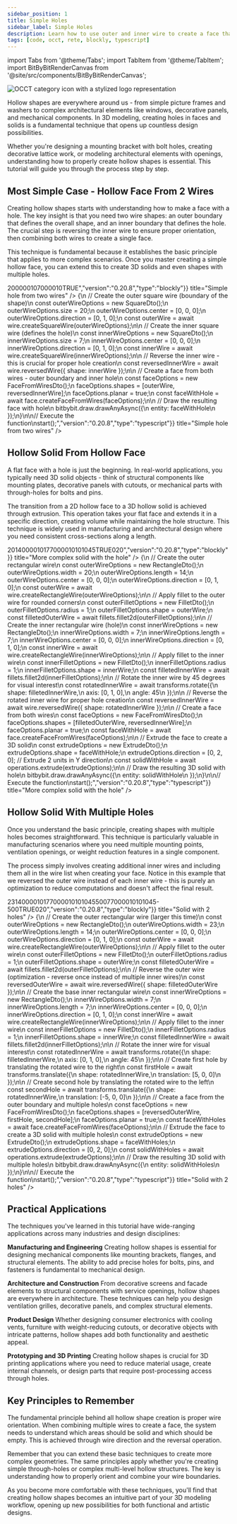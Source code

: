 ```yaml
---
sidebar_position: 1
title: Simple Holes
sidebar_label: Simple Holes
description: Learn how to use outer and inner wire to create a face that has a hole.
tags: [code, occt, rete, blockly, typescript]
---
```


import Tabs from '@theme/Tabs';
import TabItem from '@theme/TabItem';
import BitByBitRenderCanvas from '@site/src/components/BitByBitRenderCanvas';

<img 
  class="category-icon-small" 
  src="https://s.bitbybit.dev/assets/icons/white/occt-icon.svg" 
  alt="OCCT category icon with a stylized logo representation" 
  title="OCCT category icon" />

Hollow shapes are everywhere around us - from simple picture frames and washers to complex architectural elements like windows, decorative panels, and mechanical components. In 3D modeling, creating holes in faces and solids is a fundamental technique that opens up countless design possibilities.

Whether you're designing a mounting bracket with bolt holes, creating decorative lattice work, or modeling architectural elements with openings, understanding how to properly create hollow shapes is essential. This tutorial will guide you through the process step by step.

## Most Simple Case - Hollow Face From 2 Wires

Creating hollow shapes starts with understanding how to make a face with a hole. The key insight is that you need two wire shapes: an outer boundary that defines the overall shape, and an inner boundary that defines the hole. The crucial step is reversing the inner wire to ensure proper orientation, then combining both wires to create a single face.

This technique is fundamental because it establishes the basic principle that applies to more complex scenarios. Once you master creating a simple hollow face, you can extend this to create 3D solids and even shapes with multiple holes.

<Tabs groupId="simple-holes-live-examples">
<TabItem value="rete" label="Rete">
    <BitByBitRenderCanvas
    requireManualStart={true}
    script={{"script":"{\"id\":\"rete-v2-json\",\"nodes\":{\"b0069119ec687f11\":{\"id\":\"b0069119ec687f11\",\"name\":\"bitbybit.occt.shapes.wire.createSquareWire\",\"customName\":\"square wire\",\"async\":true,\"drawable\":true,\"data\":{\"genericNodeData\":{\"hide\":false,\"oneOnOne\":false,\"flatten\":0,\"forceExecution\":false},\"size\":20,\"center\":[0,0,0],\"direction\":[0,1,0]},\"inputs\":{},\"position\":[223.93108749389648,163.19955444335938]},\"dc7b60c317041e4d\":{\"id\":\"dc7b60c317041e4d\",\"name\":\"bitbybit.occt.shapes.wire.createSquareWire\",\"customName\":\"square wire\",\"async\":true,\"drawable\":true,\"data\":{\"genericNodeData\":{\"hide\":false,\"oneOnOne\":false,\"flatten\":0,\"forceExecution\":false},\"size\":7,\"center\":[0,0,0],\"direction\":[0,1,0]},\"inputs\":{},\"position\":[223.09658432006836,563.6718444824219]},\"25d9fb9a9dcc3e31\":{\"id\":\"25d9fb9a9dcc3e31\",\"name\":\"bitbybit.occt.shapes.wire.reversedWire\",\"customName\":\"reversed wire\",\"async\":true,\"drawable\":true,\"data\":{\"genericNodeData\":{\"hide\":false,\"oneOnOne\":false,\"flatten\":0,\"forceExecution\":false}},\"inputs\":{\"shape\":{\"connections\":[{\"node\":\"dc7b60c317041e4d\",\"output\":\"result\",\"data\":{}}]}},\"position\":[624.2257705801807,562.6551012575662]},\"98bd8ebbc85d0692\":{\"id\":\"98bd8ebbc85d0692\",\"name\":\"bitbybit.occt.shapes.face.createFaceFromWires\",\"customName\":\"face from wires\",\"async\":true,\"drawable\":true,\"data\":{\"genericNodeData\":{\"hide\":false,\"oneOnOne\":false,\"flatten\":0,\"forceExecution\":false},\"planar\":true},\"inputs\":{\"shapes\":{\"connections\":[{\"node\":\"9e00c37356aadd34\",\"output\":\"list\",\"data\":{}}]}},\"position\":[1546.8197047075262,159.51746997237115]},\"9e00c37356aadd34\":{\"id\":\"9e00c37356aadd34\",\"name\":\"bitbybit.lists.createList\",\"customName\":\"create list\",\"data\":{},\"inputs\":{\"listElements\":{\"connections\":[{\"node\":\"b0069119ec687f11\",\"output\":\"result\",\"data\":{}},{\"node\":\"25d9fb9a9dcc3e31\",\"output\":\"result\",\"data\":{}}]}},\"position\":[1093.4795203231492,201.57381450571927]}}}","version":"0.20.8","type":"rete"}}
    title="Simple hole from two wires"
    />
</TabItem>
<TabItem value="blockly" label="Blockly">
  <BitByBitRenderCanvas
    requireManualStart={true}
    script={{"script":"<xml xmlns=\"https://developers.google.com/blockly/xml\"><block type=\"bitbybit.draw.drawAnyAsyncNoReturn\" id=\"Z%mk)FMhtJF^)mdL?!=+\" x=\"-424\" y=\"-347\"><value name=\"Entity\"><block type=\"bitbybit.occt.shapes.face.createFaceFromWires\" id=\"hy1i#4xa1d4uOH+O0}i+\"><value name=\"Shapes\"><block type=\"lists_create_with\" id=\"bNs_Dg6oM5G,=sNdaTXT\"><mutation items=\"2\"></mutation><value name=\"ADD0\"><block type=\"bitbybit.occt.shapes.wire.createSquareWire\" id=\"`q0Tb@52Gc;4x*ijv=h2\"><value name=\"Size\"><block type=\"math_number\" id=\"z-oithPH;Z3{z55v2,?]\"><field name=\"NUM\">20</field></block></value><value name=\"Center\"><block type=\"bitbybit.point.pointXYZ\" id=\"qgThX/SdZ8/SUhL/7c-P\"><value name=\"X\"><block type=\"math_number\" id=\"MYHdYxfv#G_G)?%M9.ci\"><field name=\"NUM\">0</field></block></value><value name=\"Y\"><block type=\"math_number\" id=\"(%?.g@BzRdBKJ,UB.B/!\"><field name=\"NUM\">0</field></block></value><value name=\"Z\"><block type=\"math_number\" id=\";cKej|~0=,T^(.nJp_PL\"><field name=\"NUM\">0</field></block></value></block></value><value name=\"Direction\"><block type=\"bitbybit.vector.vectorXYZ\" id=\"6WT4yi+,NX@WI~r^1_YL\"><value name=\"X\"><block type=\"math_number\" id=\"{2sY0NVhq5(6=ZGTBPU(\"><field name=\"NUM\">0</field></block></value><value name=\"Y\"><block type=\"math_number\" id=\"%om/(ym.H*#.o=*|t4?b\"><field name=\"NUM\">1</field></block></value><value name=\"Z\"><block type=\"math_number\" id=\"v{e{8PLv_p;Bl(]{qlP#\"><field name=\"NUM\">0</field></block></value></block></value></block></value><value name=\"ADD1\"><block type=\"bitbybit.occt.shapes.wire.reversedWire\" id=\"G2q[H[1OGk9R%@*jG(8t\"><value name=\"Shape\"><block type=\"bitbybit.occt.shapes.wire.createSquareWire\" id=\"DmldVYN^(R~s6$c:2{ul\"><value name=\"Size\"><block type=\"math_number\" id=\"3LFQAA6%(1ll:mq7tkU0\"><field name=\"NUM\">7</field></block></value><value name=\"Center\"><block type=\"bitbybit.point.pointXYZ\" id=\"ae~e`MN~(:nDhJ_(TKyc\"><value name=\"X\"><block type=\"math_number\" id=\"IDlLV1s%D:Wvo4$`EMr8\"><field name=\"NUM\">0</field></block></value><value name=\"Y\"><block type=\"math_number\" id=\"|HCo=!2q*eKga8tfL-Wi\"><field name=\"NUM\">0</field></block></value><value name=\"Z\"><block type=\"math_number\" id=\"/lyVCT:DZfxKxn@R3$Nn\"><field name=\"NUM\">0</field></block></value></block></value><value name=\"Direction\"><block type=\"bitbybit.vector.vectorXYZ\" id=\"c`JZk4zH7f?gT}hF93xW\"><value name=\"X\"><block type=\"math_number\" id=\"l0e^L?1ZW#M^mELCvcd#\"><field name=\"NUM\">0</field></block></value><value name=\"Y\"><block type=\"math_number\" id=\"3~zisU/+K|+PpmwmnhI=\"><field name=\"NUM\">1</field></block></value><value name=\"Z\"><block type=\"math_number\" id=\"|RULQxargM3iJR@,`tT:\"><field name=\"NUM\">0</field></block></value></block></value></block></value></block></value></block></value><value name=\"Planar\"><block type=\"logic_boolean\" id=\"!r/BCa`l#LvPSJbIRfST\"><field name=\"BOOL\">TRUE</field></block></value></block></value></block></xml>","version":"0.20.8","type":"blockly"}}
    title="Simple hole from two wires"
    />
</TabItem>
<TabItem value="typescript" label="TypeScript">
<BitByBitRenderCanvas
    requireManualStart={true}
    script={{"script":"// Import required types and DTOs for creating wire shapes and faces\nconst { SquareDto, FaceFromWiresDto } = Bit.Inputs.OCCT;\n// Import the wire pointer type for type safety\ntype TopoDSWirePointer = Bit.Inputs.OCCT.TopoDSWirePointer;\n\n// Get direct access to OCCT wire and face creation functions\nconst { wire } = bitbybit.occt.shapes;\nconst { face } = bitbybit.occt.shapes;\n\n// Define the main function to create a simple hole\nconst start = async () => {\n    // Create the outer square wire (boundary of the shape)\n    const outerWireOptions = new SquareDto();\n    outerWireOptions.size = 20;\n    outerWireOptions.center = [0, 0, 0];\n    outerWireOptions.direction = [0, 1, 0];\n    const outerWire = await wire.createSquareWire(outerWireOptions);\n\n    // Create the inner square wire (defines the hole)\n    const innerWireOptions = new SquareDto();\n    innerWireOptions.size = 7;\n    innerWireOptions.center = [0, 0, 0];\n    innerWireOptions.direction = [0, 1, 0];\n    const innerWire = await wire.createSquareWire(innerWireOptions);\n\n    // Reverse the inner wire - this is crucial for proper hole creation\n    const reversedInnerWire = await wire.reversedWire({ shape: innerWire });\n\n    // Create a face from both wires - outer boundary and inner hole\n    const faceOptions = new FaceFromWiresDto<TopoDSWirePointer>();\n    faceOptions.shapes = [outerWire, reversedInnerWire];\n    faceOptions.planar = true;\n    const faceWithHole = await face.createFaceFromWires(faceOptions);\n\n    // Draw the resulting face with hole\n    bitbybit.draw.drawAnyAsync({\n        entity: faceWithHole\n    });\n}\n\n// Execute the function\nstart();","version":"0.20.8","type":"typescript"}}
    title="Simple hole from two wires"
    />
</TabItem>
</Tabs>

## Hollow Solid From Hollow Face

A flat face with a hole is just the beginning. In real-world applications, you typically need 3D solid objects - think of structural components like mounting plates, decorative panels with cutouts, or mechanical parts with through-holes for bolts and pins.

The transition from a 2D hollow face to a 3D hollow solid is achieved through extrusion. This operation takes your flat face and extends it in a specific direction, creating volume while maintaining the hole structure. This technique is widely used in manufacturing and architectural design where you need consistent cross-sections along a length.

<Tabs groupId="simple-holes-live-examples">
<TabItem value="rete" label="Rete">
    <BitByBitRenderCanvas
    requireManualStart={true}
    script={{"script":"{\"id\":\"rete-v2-json\",\"nodes\":{\"a40791de993f0afc\":{\"id\":\"a40791de993f0afc\",\"name\":\"bitbybit.occt.shapes.wire.createRectangleWire\",\"customName\":\"rectangle wire\",\"async\":true,\"drawable\":true,\"data\":{\"genericNodeData\":{\"hide\":true,\"oneOnOne\":false,\"flatten\":0,\"forceExecution\":false},\"width\":20,\"length\":14,\"center\":[0,0,0],\"direction\":[0,1,0]},\"inputs\":{},\"position\":[235.26992416381836,273.7322082519531]},\"1a3c61327ab90831\":{\"id\":\"1a3c61327ab90831\",\"name\":\"bitbybit.occt.fillets.fillet2d\",\"customName\":\"fillet 2d\",\"async\":true,\"drawable\":true,\"data\":{\"genericNodeData\":{\"hide\":true,\"oneOnOne\":false,\"flatten\":0,\"forceExecution\":false},\"radius\":1},\"inputs\":{\"shape\":{\"connections\":[{\"node\":\"a40791de993f0afc\",\"output\":\"result\",\"data\":{}}]}},\"position\":[761.8246534376177,271.4830489880828]},\"9fdc2e1304cae30e\":{\"id\":\"9fdc2e1304cae30e\",\"name\":\"bitbybit.occt.shapes.wire.createRectangleWire\",\"customName\":\"rectangle wire\",\"async\":true,\"drawable\":true,\"data\":{\"genericNodeData\":{\"hide\":true,\"oneOnOne\":false,\"flatten\":0,\"forceExecution\":false},\"width\":7,\"length\":7,\"center\":[0,0,0],\"direction\":[0,1,0]},\"inputs\":{},\"position\":[234.6604951337187,713.0507836860832]},\"bf6923103a9464d5\":{\"id\":\"bf6923103a9464d5\",\"name\":\"bitbybit.occt.fillets.fillet2d\",\"customName\":\"fillet 2d\",\"async\":true,\"drawable\":true,\"data\":{\"genericNodeData\":{\"hide\":true,\"oneOnOne\":false,\"flatten\":0,\"forceExecution\":false},\"radius\":1},\"inputs\":{\"shape\":{\"connections\":[{\"node\":\"9fdc2e1304cae30e\",\"output\":\"result\",\"data\":{}}]}},\"position\":[762.3586133674172,716.1975827887076]},\"545e11b6bfac5bf8\":{\"id\":\"545e11b6bfac5bf8\",\"name\":\"bitbybit.occt.transforms.rotate\",\"customName\":\"rotate\",\"async\":true,\"drawable\":true,\"data\":{\"genericNodeData\":{\"hide\":true,\"oneOnOne\":false,\"flatten\":0,\"forceExecution\":false},\"axis\":[0,0,1],\"angle\":45},\"inputs\":{\"shape\":{\"connections\":[{\"node\":\"bf6923103a9464d5\",\"output\":\"result\",\"data\":{}}]},\"axis\":{\"connections\":[{\"node\":\"c03b0a64e4ab9e5e\",\"output\":\"result\",\"data\":{}}]}},\"position\":[1419.2137032562428,711.311651307647]},\"c03b0a64e4ab9e5e\":{\"id\":\"c03b0a64e4ab9e5e\",\"name\":\"bitbybit.vector.vectorXYZ\",\"customName\":\"vector xyz\",\"async\":false,\"drawable\":true,\"data\":{\"genericNodeData\":{\"hide\":true,\"oneOnOne\":false,\"flatten\":0,\"forceExecution\":false},\"x\":0,\"y\":1,\"z\":0},\"inputs\":{},\"position\":[1036.2484097490146,1144.6910721170389]},\"79dee5807bc33d08\":{\"id\":\"79dee5807bc33d08\",\"name\":\"bitbybit.occt.shapes.wire.reversedWire\",\"customName\":\"reversed wire\",\"async\":true,\"drawable\":true,\"data\":{\"genericNodeData\":{\"hide\":true,\"oneOnOne\":false,\"flatten\":0,\"forceExecution\":false}},\"inputs\":{\"shape\":{\"connections\":[{\"node\":\"545e11b6bfac5bf8\",\"output\":\"result\",\"data\":{}}]}},\"position\":[1824.44838930116,710.5503728648622]},\"fae4dbe0969ccc77\":{\"id\":\"fae4dbe0969ccc77\",\"name\":\"bitbybit.lists.createList\",\"customName\":\"create list\",\"data\":{},\"inputs\":{\"listElements\":{\"connections\":[{\"node\":\"1a3c61327ab90831\",\"output\":\"result\",\"data\":{}},{\"node\":\"79dee5807bc33d08\",\"output\":\"result\",\"data\":{}}]}},\"position\":[2306.6073628003414,318.4353457639395]},\"40bd4a435439bc41\":{\"id\":\"40bd4a435439bc41\",\"name\":\"bitbybit.occt.shapes.face.createFaceFromWires\",\"customName\":\"face from wires\",\"async\":true,\"drawable\":true,\"data\":{\"genericNodeData\":{\"hide\":true,\"oneOnOne\":false,\"flatten\":0,\"forceExecution\":false},\"planar\":true},\"inputs\":{\"shapes\":{\"connections\":[{\"node\":\"fae4dbe0969ccc77\",\"output\":\"list\",\"data\":{}}]}},\"position\":[2694.089089729928,278.257134124378]},\"510ee0e3b16e68a9\":{\"id\":\"510ee0e3b16e68a9\",\"name\":\"bitbybit.occt.operations.extrude\",\"customName\":\"extrude\",\"async\":true,\"drawable\":true,\"data\":{\"genericNodeData\":{\"hide\":false,\"oneOnOne\":false,\"flatten\":0,\"forceExecution\":false},\"direction\":[0,1,0]},\"inputs\":{\"shape\":{\"connections\":[{\"node\":\"40bd4a435439bc41\",\"output\":\"result\",\"data\":{}}]},\"direction\":{\"connections\":[{\"node\":\"65cf9c51bd41a415\",\"output\":\"result\",\"data\":{}}]}},\"position\":[3086.756349822829,277.2924471685186]},\"65cf9c51bd41a415\":{\"id\":\"65cf9c51bd41a415\",\"name\":\"bitbybit.vector.vectorXYZ\",\"customName\":\"vector xyz\",\"async\":false,\"drawable\":true,\"data\":{\"genericNodeData\":{\"hide\":true,\"oneOnOne\":false,\"flatten\":0,\"forceExecution\":false},\"x\":0,\"y\":2,\"z\":0},\"inputs\":{},\"position\":[2689.6156662338262,662.7799832820917]}}}","version":"0.20.8","type":"rete"}}
    title="More complex solid with the hole"
    />
</TabItem>
<TabItem value="blockly" label="Blockly">
  <BitByBitRenderCanvas
    requireManualStart={true}
    script={{"script":"<xml xmlns=\"https://developers.google.com/blockly/xml\"><block type=\"bitbybit.draw.drawAnyAsyncNoReturn\" id=\"main_draw\" x=\"-200\" y=\"-200\"><value name=\"Entity\"><block type=\"bitbybit.occt.operations.extrude\" id=\"extrude_face\"><value name=\"Shape\"><block type=\"bitbybit.occt.shapes.face.createFaceFromWires\" id=\"face_from_wires\"><value name=\"Shapes\"><block type=\"lists_create_with\" id=\"wire_list\"><mutation items=\"2\"></mutation><value name=\"ADD0\"><block type=\"bitbybit.occt.fillets.fillet2d\" id=\"outer_fillet\"><value name=\"Shape\"><block type=\"bitbybit.occt.shapes.wire.createRectangleWire\" id=\"outer_rectangle\"><value name=\"Width\"><block type=\"math_number\" id=\"outer_width\"><field name=\"NUM\">20</field></block></value><value name=\"Length\"><block type=\"math_number\" id=\"outer_length\"><field name=\"NUM\">14</field></block></value><value name=\"Center\"><block type=\"bitbybit.point.pointXYZ\" id=\"outer_center\"><value name=\"X\"><block type=\"math_number\" id=\"outer_center_x\"><field name=\"NUM\">0</field></block></value><value name=\"Y\"><block type=\"math_number\" id=\"outer_center_y\"><field name=\"NUM\">0</field></block></value><value name=\"Z\"><block type=\"math_number\" id=\"outer_center_z\"><field name=\"NUM\">0</field></block></value></block></value><value name=\"Direction\"><block type=\"bitbybit.vector.vectorXYZ\" id=\"outer_direction\"><value name=\"X\"><block type=\"math_number\" id=\"outer_dir_x\"><field name=\"NUM\">0</field></block></value><value name=\"Y\"><block type=\"math_number\" id=\"outer_dir_y\"><field name=\"NUM\">1</field></block></value><value name=\"Z\"><block type=\"math_number\" id=\"outer_dir_z\"><field name=\"NUM\">0</field></block></value></block></value></block></value><value name=\"Radius\"><block type=\"math_number\" id=\"outer_fillet_radius\"><field name=\"NUM\">1</field></block></value></block></value><value name=\"ADD1\"><block type=\"bitbybit.occt.shapes.wire.reversedWire\" id=\"reversed_inner\"><value name=\"Shape\"><block type=\"bitbybit.occt.transforms.rotate\" id=\"rotate_inner\"><value name=\"Shape\"><block type=\"bitbybit.occt.fillets.fillet2d\" id=\"inner_fillet\"><value name=\"Shape\"><block type=\"bitbybit.occt.shapes.wire.createRectangleWire\" id=\"inner_rectangle\"><value name=\"Width\"><block type=\"math_number\" id=\"inner_width\"><field name=\"NUM\">7</field></block></value><value name=\"Length\"><block type=\"math_number\" id=\"inner_length\"><field name=\"NUM\">7</field></block></value><value name=\"Center\"><block type=\"bitbybit.point.pointXYZ\" id=\"inner_center\"><value name=\"X\"><block type=\"math_number\" id=\"inner_center_x\"><field name=\"NUM\">0</field></block></value><value name=\"Y\"><block type=\"math_number\" id=\"inner_center_y\"><field name=\"NUM\">0</field></block></value><value name=\"Z\"><block type=\"math_number\" id=\"inner_center_z\"><field name=\"NUM\">0</field></block></value></block></value><value name=\"Direction\"><block type=\"bitbybit.vector.vectorXYZ\" id=\"inner_direction\"><value name=\"X\"><block type=\"math_number\" id=\"inner_dir_x\"><field name=\"NUM\">0</field></block></value><value name=\"Y\"><block type=\"math_number\" id=\"inner_dir_y\"><field name=\"NUM\">1</field></block></value><value name=\"Z\"><block type=\"math_number\" id=\"inner_dir_z\"><field name=\"NUM\">0</field></block></value></block></value></block></value><value name=\"Radius\"><block type=\"math_number\" id=\"inner_fillet_radius\"><field name=\"NUM\">1</field></block></value></block></value><value name=\"Axis\"><block type=\"bitbybit.vector.vectorXYZ\" id=\"rotation_axis\"><value name=\"X\"><block type=\"math_number\" id=\"rot_axis_x\"><field name=\"NUM\">0</field></block></value><value name=\"Y\"><block type=\"math_number\" id=\"rot_axis_y\"><field name=\"NUM\">1</field></block></value><value name=\"Z\"><block type=\"math_number\" id=\"rot_axis_z\"><field name=\"NUM\">0</field></block></value></block></value><value name=\"Angle\"><block type=\"math_number\" id=\"rotation_angle\"><field name=\"NUM\">45</field></block></value></block></value></block></value></block></value><value name=\"Planar\"><block type=\"logic_boolean\" id=\"planar_flag\"><field name=\"BOOL\">TRUE</field></block></value></block></value><value name=\"Direction\"><block type=\"bitbybit.vector.vectorXYZ\" id=\"extrude_direction\"><value name=\"X\"><block type=\"math_number\" id=\"extrude_x\"><field name=\"NUM\">0</field></block></value><value name=\"Y\"><block type=\"math_number\" id=\"extrude_y\"><field name=\"NUM\">2</field></block></value><value name=\"Z\"><block type=\"math_number\" id=\"extrude_z\"><field name=\"NUM\">0</field></block></value></block></value></block></value></block></xml>","version":"0.20.8","type":"blockly"}}
    title="More complex solid with the hole"
    />
</TabItem>
<TabItem value="typescript" label="TypeScript">
<BitByBitRenderCanvas
    requireManualStart={true}
    script={{"script":"// Import required DTOs for creating wires, fillets, faces, and extrusion operations\nconst { RectangleDto, FilletDto, FaceFromWiresDto, ExtrudeDto } = Bit.Inputs.OCCT;\n// Import wire pointer type for type safety\ntype TopoDSWirePointer = Bit.Inputs.OCCT.TopoDSWirePointer;\ntype TopoDSFacePointer = Bit.Inputs.OCCT.TopoDSFacePointer;\n\n// Get access to OCCT modules for creating shapes and operations\nconst { wire, face } = bitbybit.occt.shapes;\nconst { fillets, operations, transforms } = bitbybit.occt;\n\n// Define the main function to create an extruded solid with a hole\nconst start = async () => {\n    // Create the outer rectangular wire\n    const outerWireOptions = new RectangleDto();\n    outerWireOptions.width = 20;\n    outerWireOptions.length = 14;\n    outerWireOptions.center = [0, 0, 0];\n    outerWireOptions.direction = [0, 1, 0];\n    const outerWire = await wire.createRectangleWire(outerWireOptions);\n\n    // Apply fillet to the outer wire for rounded corners\n    const outerFilletOptions = new FilletDto<TopoDSWirePointer>();\n    outerFilletOptions.radius = 1;\n    outerFilletOptions.shape = outerWire;\n    const filletedOuterWire = await fillets.fillet2d(outerFilletOptions);\n\n    // Create the inner rectangular wire (hole)\n    const innerWireOptions = new RectangleDto();\n    innerWireOptions.width = 7;\n    innerWireOptions.length = 7;\n    innerWireOptions.center = [0, 0, 0];\n    innerWireOptions.direction = [0, 1, 0];\n    const innerWire = await wire.createRectangleWire(innerWireOptions);\n\n    // Apply fillet to the inner wire\n    const innerFilletOptions = new FilletDto<TopoDSWirePointer>();\n    innerFilletOptions.radius = 1;\n    innerFilletOptions.shape = innerWire;\n    const filletedInnerWire = await fillets.fillet2d(innerFilletOptions);\n\n    // Rotate the inner wire by 45 degrees for visual interest\n    const rotatedInnerWire = await transforms.rotate({\n        shape: filletedInnerWire,\n        axis: [0, 1, 0],\n        angle: 45\n    });\n\n    // Reverse the rotated inner wire for proper hole creation\n    const reversedInnerWire = await wire.reversedWire({ shape: rotatedInnerWire });\n\n    // Create a face from both wires\n    const faceOptions = new FaceFromWiresDto<TopoDSWirePointer>();\n    faceOptions.shapes = [filletedOuterWire, reversedInnerWire];\n    faceOptions.planar = true;\n    const faceWithHole = await face.createFaceFromWires(faceOptions);\n\n    // Extrude the face to create a 3D solid\n    const extrudeOptions = new ExtrudeDto<TopoDSFacePointer>();\n    extrudeOptions.shape = faceWithHole;\n    extrudeOptions.direction = [0, 2, 0]; // Extrude 2 units in Y direction\n    const solidWithHole = await operations.extrude(extrudeOptions);\n\n    // Draw the resulting 3D solid with hole\n    bitbybit.draw.drawAnyAsync({\n        entity: solidWithHole\n    });\n}\n\n// Execute the function\nstart();","version":"0.20.8","type":"typescript"}}
    title="More complex solid with the hole"
    />
</TabItem>
</Tabs>

## Hollow Solid With Multiple Holes

Once you understand the basic principle, creating shapes with multiple holes becomes straightforward. This technique is particularly valuable in manufacturing scenarios where you need multiple mounting points, ventilation openings, or weight reduction features in a single component.

The process simply involves creating additional inner wires and including them all in the wire list when creating your face. Notice in this example that we reversed the outer wire instead of each inner wire - this is purely an optimization to reduce computations and doesn't affect the final result.

<Tabs groupId="simple-holes-live-examples">
<TabItem value="rete" label="Rete">
    <BitByBitRenderCanvas
    requireManualStart={true}
    script={{"script":"{\"id\":\"rete-v2-json\",\"nodes\":{\"a40791de993f0afc\":{\"id\":\"a40791de993f0afc\",\"name\":\"bitbybit.occt.shapes.wire.createRectangleWire\",\"customName\":\"rectangle wire\",\"async\":true,\"drawable\":true,\"data\":{\"genericNodeData\":{\"hide\":true,\"oneOnOne\":false,\"flatten\":0,\"forceExecution\":false},\"width\":23,\"length\":14,\"center\":[0,0,0],\"direction\":[0,1,0]},\"inputs\":{},\"position\":[235.26992416381836,273.7322082519531]},\"1a3c61327ab90831\":{\"id\":\"1a3c61327ab90831\",\"name\":\"bitbybit.occt.fillets.fillet2d\",\"customName\":\"fillet 2d\",\"async\":true,\"drawable\":true,\"data\":{\"genericNodeData\":{\"hide\":true,\"oneOnOne\":false,\"flatten\":0,\"forceExecution\":false},\"radius\":1},\"inputs\":{\"shape\":{\"connections\":[{\"node\":\"a40791de993f0afc\",\"output\":\"result\",\"data\":{}}]}},\"position\":[761.8246534376177,271.4830489880828]},\"9fdc2e1304cae30e\":{\"id\":\"9fdc2e1304cae30e\",\"name\":\"bitbybit.occt.shapes.wire.createRectangleWire\",\"customName\":\"rectangle wire\",\"async\":true,\"drawable\":true,\"data\":{\"genericNodeData\":{\"hide\":true,\"oneOnOne\":false,\"flatten\":0,\"forceExecution\":false},\"width\":7,\"length\":7,\"center\":[0,0,0],\"direction\":[0,1,0]},\"inputs\":{},\"position\":[234.6604951337187,713.0507836860832]},\"bf6923103a9464d5\":{\"id\":\"bf6923103a9464d5\",\"name\":\"bitbybit.occt.fillets.fillet2d\",\"customName\":\"fillet 2d\",\"async\":true,\"drawable\":true,\"data\":{\"genericNodeData\":{\"hide\":true,\"oneOnOne\":false,\"flatten\":0,\"forceExecution\":false},\"radius\":1},\"inputs\":{\"shape\":{\"connections\":[{\"node\":\"9fdc2e1304cae30e\",\"output\":\"result\",\"data\":{}}]}},\"position\":[762.3586133674172,716.1975827887076]},\"545e11b6bfac5bf8\":{\"id\":\"545e11b6bfac5bf8\",\"name\":\"bitbybit.occt.transforms.rotate\",\"customName\":\"rotate\",\"async\":true,\"drawable\":true,\"data\":{\"genericNodeData\":{\"hide\":true,\"oneOnOne\":false,\"flatten\":0,\"forceExecution\":false},\"axis\":[0,0,1],\"angle\":45},\"inputs\":{\"shape\":{\"connections\":[{\"node\":\"bf6923103a9464d5\",\"output\":\"result\",\"data\":{}}]},\"axis\":{\"connections\":[{\"node\":\"c03b0a64e4ab9e5e\",\"output\":\"result\",\"data\":{}}]}},\"position\":[1419.2137032562428,711.311651307647]},\"c03b0a64e4ab9e5e\":{\"id\":\"c03b0a64e4ab9e5e\",\"name\":\"bitbybit.vector.vectorXYZ\",\"customName\":\"vector xyz\",\"async\":false,\"drawable\":true,\"data\":{\"genericNodeData\":{\"hide\":true,\"oneOnOne\":false,\"flatten\":0,\"forceExecution\":false},\"x\":0,\"y\":1,\"z\":0},\"inputs\":{},\"position\":[1036.2484097490146,1144.6910721170389]},\"fae4dbe0969ccc77\":{\"id\":\"fae4dbe0969ccc77\",\"name\":\"bitbybit.lists.createList\",\"customName\":\"create list\",\"data\":{},\"inputs\":{\"listElements\":{\"connections\":[{\"node\":\"df6e81362634050f\",\"output\":\"result\",\"data\":{}},{\"node\":\"c0bb7d03c361c283\",\"output\":\"result\",\"data\":{}},{\"node\":\"0a01e494339874c8\",\"output\":\"result\",\"data\":{}}]}},\"position\":[2540.74688432131,303.1831624969799]},\"40bd4a435439bc41\":{\"id\":\"40bd4a435439bc41\",\"name\":\"bitbybit.occt.shapes.face.createFaceFromWires\",\"customName\":\"face from wires\",\"async\":true,\"drawable\":true,\"data\":{\"genericNodeData\":{\"hide\":true,\"oneOnOne\":false,\"flatten\":0,\"forceExecution\":false},\"planar\":true},\"inputs\":{\"shapes\":{\"connections\":[{\"node\":\"fae4dbe0969ccc77\",\"output\":\"list\",\"data\":{}}]}},\"position\":[2928.8572926604593,261.24033092051985]},\"510ee0e3b16e68a9\":{\"id\":\"510ee0e3b16e68a9\",\"name\":\"bitbybit.occt.operations.extrude\",\"customName\":\"extrude\",\"async\":true,\"drawable\":true,\"data\":{\"genericNodeData\":{\"hide\":false,\"oneOnOne\":false,\"flatten\":0,\"forceExecution\":false},\"direction\":[0,1,0]},\"inputs\":{\"shape\":{\"connections\":[{\"node\":\"40bd4a435439bc41\",\"output\":\"result\",\"data\":{}}]},\"direction\":{\"connections\":[{\"node\":\"65cf9c51bd41a415\",\"output\":\"result\",\"data\":{}}]}},\"position\":[3345.5625775683575,258.25897099730906]},\"65cf9c51bd41a415\":{\"id\":\"65cf9c51bd41a415\",\"name\":\"bitbybit.vector.vectorXYZ\",\"customName\":\"vector xyz\",\"async\":false,\"drawable\":true,\"data\":{\"genericNodeData\":{\"hide\":true,\"oneOnOne\":false,\"flatten\":0,\"forceExecution\":false},\"x\":0,\"y\":2,\"z\":0},\"inputs\":{},\"position\":[2925.911440965675,572.0506528082972]},\"d07a5d8d4e4897f9\":{\"id\":\"d07a5d8d4e4897f9\",\"name\":\"bitbybit.vector.vectorXYZ\",\"customName\":\"vector xyz\",\"async\":false,\"drawable\":true,\"data\":{\"genericNodeData\":{\"hide\":true,\"oneOnOne\":false,\"flatten\":0,\"forceExecution\":false},\"x\":-5,\"y\":0,\"z\":0},\"inputs\":{},\"position\":[1535.7769532741295,1486.0062390796131]},\"c0bb7d03c361c283\":{\"id\":\"c0bb7d03c361c283\",\"name\":\"bitbybit.occt.transforms.translate\",\"customName\":\"translate\",\"async\":true,\"drawable\":true,\"data\":{\"genericNodeData\":{\"hide\":true,\"oneOnOne\":false,\"flatten\":0,\"forceExecution\":false},\"translation\":[0,0,0]},\"inputs\":{\"shape\":{\"connections\":[{\"node\":\"545e11b6bfac5bf8\",\"output\":\"result\",\"data\":{}}]},\"translation\":{\"connections\":[{\"node\":\"5c200720b28aad06\",\"output\":\"result\",\"data\":{}}]}},\"position\":[2019.4985713264,712.2232369281196]},\"5c200720b28aad06\":{\"id\":\"5c200720b28aad06\",\"name\":\"bitbybit.vector.vectorXYZ\",\"customName\":\"vector xyz\",\"async\":false,\"drawable\":true,\"data\":{\"genericNodeData\":{\"hide\":true,\"oneOnOne\":false,\"flatten\":0,\"forceExecution\":false},\"x\":5,\"y\":0,\"z\":0},\"inputs\":{},\"position\":[1539.2598257536324,1129.4882093673511]},\"0a01e494339874c8\":{\"id\":\"0a01e494339874c8\",\"name\":\"bitbybit.occt.transforms.translate\",\"customName\":\"translate\",\"async\":true,\"drawable\":true,\"data\":{\"genericNodeData\":{\"hide\":true,\"oneOnOne\":false,\"flatten\":0,\"forceExecution\":false},\"translation\":[0,0,0]},\"inputs\":{\"translation\":{\"connections\":[{\"node\":\"d07a5d8d4e4897f9\",\"output\":\"result\",\"data\":{}}]},\"shape\":{\"connections\":[{\"node\":\"545e11b6bfac5bf8\",\"output\":\"result\",\"data\":{}}]}},\"position\":[2024.2778084598685,1042.4050693983645]},\"df6e81362634050f\":{\"id\":\"df6e81362634050f\",\"name\":\"bitbybit.occt.shapes.wire.reversedWire\",\"customName\":\"reversed wire\",\"async\":true,\"drawable\":true,\"data\":{\"genericNodeData\":{\"hide\":false,\"oneOnOne\":false,\"flatten\":0,\"forceExecution\":false}},\"inputs\":{\"shape\":{\"connections\":[{\"node\":\"1a3c61327ab90831\",\"output\":\"result\",\"data\":{}}]}},\"position\":[2035.891381182449,263.7139287874433]}}}","version":"0.20.8","type":"rete"}}
    title="Solid with 2 holes"
    />
</TabItem>
<TabItem value="blockly" label="Blockly">
  <BitByBitRenderCanvas
    requireManualStart={true}
    script={{"script":"<xml xmlns=\"https://developers.google.com/blockly/xml\"><block type=\"bitbybit.draw.drawAnyAsyncNoReturn\" id=\"main_draw\" x=\"-200\" y=\"-200\"><value name=\"Entity\"><block type=\"bitbybit.occt.operations.extrude\" id=\"extrude_face\"><value name=\"Shape\"><block type=\"bitbybit.occt.shapes.face.createFaceFromWires\" id=\"face_from_wires\"><value name=\"Shapes\"><block type=\"lists_create_with\" id=\"wire_list\"><mutation items=\"3\"></mutation><value name=\"ADD0\"><block type=\"bitbybit.occt.shapes.wire.reversedWire\" id=\"reversed_outer\"><value name=\"Shape\"><block type=\"bitbybit.occt.fillets.fillet2d\" id=\"outer_fillet\"><value name=\"Shape\"><block type=\"bitbybit.occt.shapes.wire.createRectangleWire\" id=\"outer_rectangle\"><value name=\"Width\"><block type=\"math_number\" id=\"outer_width\"><field name=\"NUM\">23</field></block></value><value name=\"Length\"><block type=\"math_number\" id=\"outer_length\"><field name=\"NUM\">14</field></block></value><value name=\"Center\"><block type=\"bitbybit.point.pointXYZ\" id=\"outer_center\"><value name=\"X\"><block type=\"math_number\" id=\"outer_center_x\"><field name=\"NUM\">0</field></block></value><value name=\"Y\"><block type=\"math_number\" id=\"outer_center_y\"><field name=\"NUM\">0</field></block></value><value name=\"Z\"><block type=\"math_number\" id=\"outer_center_z\"><field name=\"NUM\">0</field></block></value></block></value><value name=\"Direction\"><block type=\"bitbybit.vector.vectorXYZ\" id=\"outer_direction\"><value name=\"X\"><block type=\"math_number\" id=\"outer_dir_x\"><field name=\"NUM\">0</field></block></value><value name=\"Y\"><block type=\"math_number\" id=\"outer_dir_y\"><field name=\"NUM\">1</field></block></value><value name=\"Z\"><block type=\"math_number\" id=\"outer_dir_z\"><field name=\"NUM\">0</field></block></value></block></value></block></value><value name=\"Radius\"><block type=\"math_number\" id=\"outer_fillet_radius\"><field name=\"NUM\">1</field></block></value></block></value></block></value><value name=\"ADD1\"><block type=\"bitbybit.occt.transforms.translate\" id=\"translate_first_hole\"><value name=\"Shape\"><block type=\"bitbybit.occt.transforms.rotate\" id=\"rotate_inner\"><value name=\"Shape\"><block type=\"bitbybit.occt.fillets.fillet2d\" id=\"inner_fillet\"><value name=\"Shape\"><block type=\"bitbybit.occt.shapes.wire.createRectangleWire\" id=\"inner_rectangle\"><value name=\"Width\"><block type=\"math_number\" id=\"inner_width\"><field name=\"NUM\">7</field></block></value><value name=\"Length\"><block type=\"math_number\" id=\"inner_length\"><field name=\"NUM\">7</field></block></value><value name=\"Center\"><block type=\"bitbybit.point.pointXYZ\" id=\"inner_center\"><value name=\"X\"><block type=\"math_number\" id=\"inner_center_x\"><field name=\"NUM\">0</field></block></value><value name=\"Y\"><block type=\"math_number\" id=\"inner_center_y\"><field name=\"NUM\">0</field></block></value><value name=\"Z\"><block type=\"math_number\" id=\"inner_center_z\"><field name=\"NUM\">0</field></block></value></block></value><value name=\"Direction\"><block type=\"bitbybit.vector.vectorXYZ\" id=\"inner_direction\"><value name=\"X\"><block type=\"math_number\" id=\"inner_dir_x\"><field name=\"NUM\">0</field></block></value><value name=\"Y\"><block type=\"math_number\" id=\"inner_dir_y\"><field name=\"NUM\">1</field></block></value><value name=\"Z\"><block type=\"math_number\" id=\"inner_dir_z\"><field name=\"NUM\">0</field></block></value></block></value></block></value><value name=\"Radius\"><block type=\"math_number\" id=\"inner_fillet_radius\"><field name=\"NUM\">1</field></block></value></block></value><value name=\"Axis\"><block type=\"bitbybit.vector.vectorXYZ\" id=\"rotation_axis\"><value name=\"X\"><block type=\"math_number\" id=\"rot_axis_x\"><field name=\"NUM\">0</field></block></value><value name=\"Y\"><block type=\"math_number\" id=\"rot_axis_y\"><field name=\"NUM\">1</field></block></value><value name=\"Z\"><block type=\"math_number\" id=\"rot_axis_z\"><field name=\"NUM\">0</field></block></value></block></value><value name=\"Angle\"><block type=\"math_number\" id=\"rotation_angle\"><field name=\"NUM\">45</field></block></value></block></value><value name=\"Translation\"><block type=\"bitbybit.vector.vectorXYZ\" id=\"first_hole_translation\"><value name=\"X\"><block type=\"math_number\" id=\"first_hole_x\"><field name=\"NUM\">5</field></block></value><value name=\"Y\"><block type=\"math_number\" id=\"first_hole_y\"><field name=\"NUM\">0</field></block></value><value name=\"Z\"><block type=\"math_number\" id=\"first_hole_z\"><field name=\"NUM\">0</field></block></value></block></value></block></value><value name=\"ADD2\"><block type=\"bitbybit.occt.transforms.translate\" id=\"translate_second_hole\"><value name=\"Shape\"><block type=\"bitbybit.occt.transforms.rotate\" id=\"rotate_inner_2\"><value name=\"Shape\"><block type=\"bitbybit.occt.fillets.fillet2d\" id=\"inner_fillet_2\"><value name=\"Shape\"><block type=\"bitbybit.occt.shapes.wire.createRectangleWire\" id=\"inner_rectangle_2\"><value name=\"Width\"><block type=\"math_number\" id=\"inner_width_2\"><field name=\"NUM\">7</field></block></value><value name=\"Length\"><block type=\"math_number\" id=\"inner_length_2\"><field name=\"NUM\">7</field></block></value><value name=\"Center\"><block type=\"bitbybit.point.pointXYZ\" id=\"inner_center_2\"><value name=\"X\"><block type=\"math_number\" id=\"inner_center_x_2\"><field name=\"NUM\">0</field></block></value><value name=\"Y\"><block type=\"math_number\" id=\"inner_center_y_2\"><field name=\"NUM\">0</field></block></value><value name=\"Z\"><block type=\"math_number\" id=\"inner_center_z_2\"><field name=\"NUM\">0</field></block></value></block></value><value name=\"Direction\"><block type=\"bitbybit.vector.vectorXYZ\" id=\"inner_direction_2\"><value name=\"X\"><block type=\"math_number\" id=\"inner_dir_x_2\"><field name=\"NUM\">0</field></block></value><value name=\"Y\"><block type=\"math_number\" id=\"inner_dir_y_2\"><field name=\"NUM\">1</field></block></value><value name=\"Z\"><block type=\"math_number\" id=\"inner_dir_z_2\"><field name=\"NUM\">0</field></block></value></block></value></block></value><value name=\"Radius\"><block type=\"math_number\" id=\"inner_fillet_radius_2\"><field name=\"NUM\">1</field></block></value></block></value><value name=\"Axis\"><block type=\"bitbybit.vector.vectorXYZ\" id=\"rotation_axis_2\"><value name=\"X\"><block type=\"math_number\" id=\"rot_axis_x_2\"><field name=\"NUM\">0</field></block></value><value name=\"Y\"><block type=\"math_number\" id=\"rot_axis_y_2\"><field name=\"NUM\">1</field></block></value><value name=\"Z\"><block type=\"math_number\" id=\"rot_axis_z_2\"><field name=\"NUM\">0</field></block></value></block></value><value name=\"Angle\"><block type=\"math_number\" id=\"rotation_angle_2\"><field name=\"NUM\">45</field></block></value></block></value><value name=\"Translation\"><block type=\"bitbybit.vector.vectorXYZ\" id=\"second_hole_translation\"><value name=\"X\"><block type=\"math_number\" id=\"second_hole_x\"><field name=\"NUM\">-5</field></block></value><value name=\"Y\"><block type=\"math_number\" id=\"second_hole_y\"><field name=\"NUM\">0</field></block></value><value name=\"Z\"><block type=\"math_number\" id=\"second_hole_z\"><field name=\"NUM\">0</field></block></value></block></value></block></value></block></value><value name=\"Planar\"><block type=\"logic_boolean\" id=\"planar_flag\"><field name=\"BOOL\">TRUE</field></block></value></block></value><value name=\"Direction\"><block type=\"bitbybit.vector.vectorXYZ\" id=\"extrude_direction\"><value name=\"X\"><block type=\"math_number\" id=\"extrude_x\"><field name=\"NUM\">0</field></block></value><value name=\"Y\"><block type=\"math_number\" id=\"extrude_y\"><field name=\"NUM\">2</field></block></value><value name=\"Z\"><block type=\"math_number\" id=\"extrude_z\"><field name=\"NUM\">0</field></block></value></block></value></block></value></block></xml>","version":"0.20.8","type":"blockly"}}
    title="Solid with 2 holes"
    />
</TabItem>
<TabItem value="typescript" label="TypeScript">
<BitByBitRenderCanvas
    requireManualStart={true}
    script={{"script":"// Import required DTOs for creating complex shapes with multiple holes\nconst { RectangleDto, FilletDto, FaceFromWiresDto, ExtrudeDto } = Bit.Inputs.OCCT;\n// Import type definitions for type safety\ntype TopoDSWirePointer = Bit.Inputs.OCCT.TopoDSWirePointer;\ntype TopoDSFacePointer = Bit.Inputs.OCCT.TopoDSFacePointer;\n\n// Get access to OCCT modules\nconst { wire, face } = bitbybit.occt.shapes;\nconst { fillets, operations, transforms } = bitbybit.occt;\n\n// Define the main function to create a solid with multiple holes\nconst start = async () => {\n    // Create the outer rectangular wire (larger this time)\n    const outerWireOptions = new RectangleDto();\n    outerWireOptions.width = 23;\n    outerWireOptions.length = 14;\n    outerWireOptions.center = [0, 0, 0];\n    outerWireOptions.direction = [0, 1, 0];\n    const outerWire = await wire.createRectangleWire(outerWireOptions);\n\n    // Apply fillet to the outer wire\n    const outerFilletOptions = new FilletDto<TopoDSWirePointer>();\n    outerFilletOptions.radius = 1;\n    outerFilletOptions.shape = outerWire;\n    const filletedOuterWire = await fillets.fillet2d(outerFilletOptions);\n\n    // Reverse the outer wire (optimization - reverse once instead of multiple inner wires)\n    const reversedOuterWire = await wire.reversedWire({ shape: filletedOuterWire });\n\n    // Create the base inner rectangular wire\n    const innerWireOptions = new RectangleDto();\n    innerWireOptions.width = 7;\n    innerWireOptions.length = 7;\n    innerWireOptions.center = [0, 0, 0];\n    innerWireOptions.direction = [0, 1, 0];\n    const innerWire = await wire.createRectangleWire(innerWireOptions);\n\n    // Apply fillet to the inner wire\n    const innerFilletOptions = new FilletDto<TopoDSWirePointer>();\n    innerFilletOptions.radius = 1;\n    innerFilletOptions.shape = innerWire;\n    const filletedInnerWire = await fillets.fillet2d(innerFilletOptions);\n\n    // Rotate the inner wire for visual interest\n    const rotatedInnerWire = await transforms.rotate({\n        shape: filletedInnerWire,\n        axis: [0, 1, 0],\n        angle: 45\n    });\n\n    // Create first hole by translating the rotated wire to the right\n    const firstHole = await transforms.translate({\n        shape: rotatedInnerWire,\n        translation: [5, 0, 0]\n    });\n\n    // Create second hole by translating the rotated wire to the left\n    const secondHole = await transforms.translate({\n        shape: rotatedInnerWire,\n        translation: [-5, 0, 0]\n    });\n\n    // Create a face from the outer boundary and multiple holes\n    const faceOptions = new FaceFromWiresDto<TopoDSWirePointer>();\n    faceOptions.shapes = [reversedOuterWire, firstHole, secondHole];\n    faceOptions.planar = true;\n    const faceWithHoles = await face.createFaceFromWires(faceOptions);\n\n    // Extrude the face to create a 3D solid with multiple holes\n    const extrudeOptions = new ExtrudeDto<TopoDSFacePointer>();\n    extrudeOptions.shape = faceWithHoles;\n    extrudeOptions.direction = [0, 2, 0];\n    const solidWithHoles = await operations.extrude(extrudeOptions);\n\n    // Draw the resulting 3D solid with multiple holes\n    bitbybit.draw.drawAnyAsync({\n        entity: solidWithHoles\n    });\n}\n\n// Execute the function\nstart();","version":"0.20.8","type":"typescript"}}
    title="Solid with 2 holes"
    />
</TabItem>
</Tabs>


## Practical Applications

The techniques you've learned in this tutorial have wide-ranging applications across many industries and design disciplines:

**Manufacturing and Engineering**
Creating hollow shapes is essential for designing mechanical components like mounting brackets, flanges, and structural elements. The ability to add precise holes for bolts, pins, and fasteners is fundamental to mechanical design.

**Architecture and Construction**
From decorative screens and facade elements to structural components with service openings, hollow shapes are everywhere in architecture. These techniques can help you design ventilation grilles, decorative panels, and complex structural elements.

**Product Design**
Whether designing consumer electronics with cooling vents, furniture with weight-reducing cutouts, or decorative objects with intricate patterns, hollow shapes add both functionality and aesthetic appeal.

**Prototyping and 3D Printing**
Creating hollow shapes is crucial for 3D printing applications where you need to reduce material usage, create internal channels, or design parts that require post-processing access through holes.

## Key Principles to Remember

The fundamental principle behind all hollow shape creation is proper wire orientation. When combining multiple wires to create a face, the system needs to understand which areas should be solid and which should be empty. This is achieved through wire direction and the reversal operation.

Remember that you can extend these basic techniques to create more complex geometries. The same principles apply whether you're creating simple through-holes or complex multi-level hollow structures. The key is understanding how to properly orient and combine your wire boundaries.

As you become more comfortable with these techniques, you'll find that creating hollow shapes becomes an intuitive part of your 3D modeling workflow, opening up new possibilities for both functional and artistic designs.
